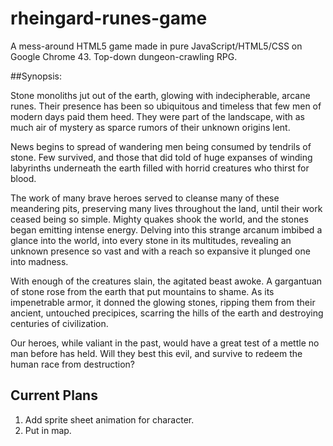 # rheingard-runes-game
A mess-around HTML5 game made in pure JavaScript/HTML5/CSS on Google Chrome 43.
Top-down dungeon-crawling RPG.

##Synopsis:

Stone monoliths jut out of the earth, glowing with indecipherable, arcane runes. Their presence has been so ubiquitous and timeless that few men of modern days paid them heed. They were part of the landscape, with as much air of mystery as sparce rumors of their unknown origins lent.

News begins to spread of wandering men being consumed by tendrils of stone. Few survived, and those that did told of huge expanses of winding labyrinths underneath the earth filled with horrid creatures who thirst for blood.

The work of many brave heroes served to cleanse many of these meandering pits, preserving many lives throughout the land, until their work ceased being so simple. Mighty quakes shook the world, and the stones began emitting intense energy. Delving into this strange arcanum imbibed a glance into the world, into every stone in its multitudes, revealing an unknown presence so vast and with a reach so expansive it plunged one into madness.

With enough of the creatures slain, the agitated beast awoke. A gargantuan of stone rose from the earth that put mountains to shame. As its impenetrable armor, it donned the glowing stones, ripping them from their ancient, untouched precipices, scarring the hills of the earth and destroying centuries of civilization.

Our heroes, while valiant in the past, would have a great test of a mettle no man before has held. Will they best this evil, and survive to redeem the human race from destruction?

## Current Plans

1. Add sprite sheet animation for character.
2. Put in map.

